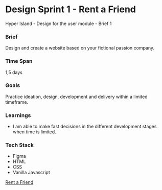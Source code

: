 # Design Sprint 1 - Rent a Friend

Hyper Island - Design for the user module - Brief 1

### Brief
Design and create a website based on your fictional passion company.

### Time Span
1,5 days

### Goals
Practice ideation, design, development and delivery within a limited timeframe.

### Learnings
- I am able to make fast decisions in the different development stages when time is limited.

### Tech Stack
- Figma
- HTML
- CSS
- Vanilla Javascript

[Rent a Friend](https://ebbaj.github.io/design-sprint-1/)
